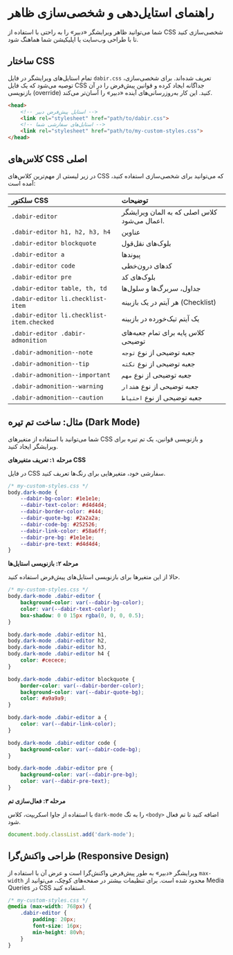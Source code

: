 # راهنمای استایل‌دهی و شخصی‌سازی ظاهر

شما می‌توانید ظاهر ویرایشگر «دبیر» را به راحتی با استفاده از CSS شخصی‌سازی کنید تا با طراحی وب‌سایت یا اپلیکیشن شما هماهنگ شود.

## ساختار CSS

تمام استایل‌های ویرایشگر در فایل `dabir.css` تعریف شده‌اند. برای شخصی‌سازی، توصیه می‌شود که یک فایل CSS جداگانه ایجاد کرده و قوانین پیش‌فرض را در آن بازنویسی (override) کنید. این کار به‌روزرسانی‌های آینده «دبیر» را آسان‌تر می‌کند.

```html
<head>
    <!-- استایل پیش‌فرض دبیر -->
    <link rel="stylesheet" href="path/to/dabir.css">
    <!-- استایل‌های سفارشی شما -->
    <link rel="stylesheet" href="path/to/my-custom-styles.css">
</head>
```

## کلاس‌های CSS اصلی

در زیر لیستی از مهم‌ترین کلاس‌های CSS که می‌توانید برای شخصی‌سازی استفاده کنید، آمده است:

| سلکتور CSS                           | توضیحات                                                |
| :----------------------------------- | :------------------------------------------------------ |
| `.dabir-editor`                      | کلاس اصلی که به المان ویرایشگر اعمال می‌شود.             |
| `.dabir-editor h1, h2, h3, h4`       | عناوین                                                 |
| `.dabir-editor blockquote`           | بلوک‌های نقل‌قول                                       |
| `.dabir-editor a`                    | پیوندها                                                |
| `.dabir-editor code`                 | کدهای درون‌خطی                                         |
| `.dabir-editor pre`                  | بلوک‌های کد                                            |
| `.dabir-editor table, th, td`        | جداول، سربرگ‌ها و سلول‌ها                               |
| `.dabir-editor li.checklist-item`    | هر آیتم در یک بازبینه (Checklist)                        |
| `.dabir-editor li.checklist-item.checked` | یک آیتم تیک‌خورده در بازبینه                          |
| `.dabir-editor .dabir-admonition`    | کلاس پایه برای تمام جعبه‌های توضیحی                    |
| `.dabir-admonition--note`            | جعبه توضیحی از نوع `توجه`                                |
| `.dabir-admonition--tip`             | جعبه توضیحی از نوع `نکته`                                 |
| `.dabir-admonition--important`       | جعبه توضیحی از نوع `مهم`                                  |
| `.dabir-admonition--warning`         | جعبه توضیحی از نوع `هشدار`                                 |
| `.dabir-admonition--caution`         | جعبه توضیحی از نوع `احتیاط`                                |

## مثال: ساخت تم تیره (Dark Mode)

شما می‌توانید با استفاده از متغیرهای CSS و بازنویسی قوانین، یک تم تیره برای ویرایشگر ایجاد کنید.

**مرحله ۱: تعریف متغیرهای CSS**

در فایل CSS سفارشی خود، متغیرهایی برای رنگ‌ها تعریف کنید.

```css
/* my-custom-styles.css */
body.dark-mode {
    --dabir-bg-color: #1e1e1e;
    --dabir-text-color: #d4d4d4;
    --dabir-border-color: #444;
    --dabir-quote-bg: #2a2a2a;
    --dabir-code-bg: #252526;
    --dabir-link-color: #58a6ff;
    --dabir-pre-bg: #1e1e1e;
    --dabir-pre-text: #d4d4d4;
}
```

**مرحله ۲: بازنویسی استایل‌ها**

حالا از این متغیرها برای بازنویسی استایل‌های پیش‌فرض استفاده کنید.

```css
/* my-custom-styles.css */
body.dark-mode .dabir-editor {
    background-color: var(--dabir-bg-color);
    color: var(--dabir-text-color);
    box-shadow: 0 0 15px rgba(0, 0, 0, 0.5);
}

body.dark-mode .dabir-editor h1,
body.dark-mode .dabir-editor h2,
body.dark-mode .dabir-editor h3,
body.dark-mode .dabir-editor h4 {
    color: #cecece;
}

body.dark-mode .dabir-editor blockquote {
    border-color: var(--dabir-border-color);
    background-color: var(--dabir-quote-bg);
    color: #a9a9a9;
}

body.dark-mode .dabir-editor a {
    color: var(--dabir-link-color);
}

body.dark-mode .dabir-editor code {
    background-color: var(--dabir-code-bg);
}

body.dark-mode .dabir-editor pre {
    background-color: var(--dabir-pre-bg);
    color: var(--dabir-pre-text);
}
```

**مرحله ۳: فعال‌سازی تم**

با استفاده از جاوا اسکریپت، کلاس `dark-mode` را به تگ `<body>` اضافه کنید تا تم فعال شود.

```javascript
document.body.classList.add('dark-mode');
```

## طراحی واکنش‌گرا (Responsive Design)

ویرایشگر «دبیر» به طور پیش‌فرض واکنش‌گرا است و عرض آن با استفاده از `max-width` محدود شده است. برای تنظیمات بیشتر در صفحه‌های کوچک، می‌توانید از Media Queries در CSS استفاده کنید.

```css
/* my-custom-styles.css */
@media (max-width: 768px) {
    .dabir-editor {
        padding: 20px;
        font-size: 16px;
        min-height: 80vh;
    }
}
```
